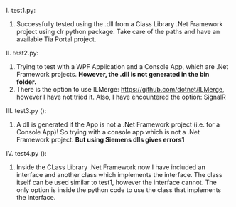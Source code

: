 I. test1.py:
1. Successfully tested using the .dll from a Class Library .Net Framework 
project using clr python package. Take care of the paths and have an available Tia Portal project.

II. test2.py:
1. Trying to test with a WPF Application and a Console App, which are .Net Framework projects.
**However, the .dll is not generated in the bin folder.**
2. There is the option to use ILMerge: https://github.com/dotnet/ILMerge, 
however I have not tried it. Also, I have encountered the option: SignalR

III. test3.py ():
1.  A dll is generated if the App is not a .Net Framework project (i.e. for a Console App)! So trying with a console
app which is not a .Net Framework project. 
**But using Siemens dlls gives errors1**

IV. test4.py ():
1. Inside the CLass Library .Net Framework now I have included an interface and another class which implements
the interface. The class itself can be used similar to test1, however the interface cannot. The
only option is inside the python code to use the class that implements the interface.



